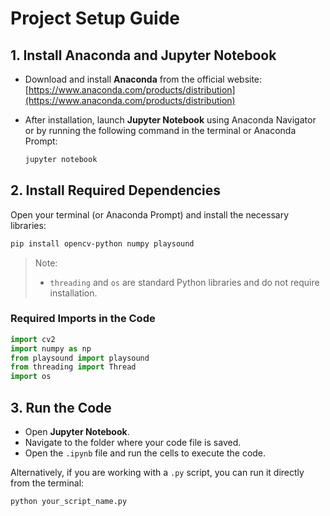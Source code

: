 # Project Setup Guide

## 1. Install Anaconda and Jupyter Notebook

- Download and install **Anaconda** from the official website:
  [https://www.anaconda.com/products/distribution](https://www.anaconda.com/products/distribution)

- After installation, launch **Jupyter Notebook** using Anaconda Navigator or by running the following command in the terminal or Anaconda Prompt:

  ```bash
  jupyter notebook
  ```

## 2. Install Required Dependencies

Open your terminal (or Anaconda Prompt) and install the necessary libraries:

```bash
pip install opencv-python numpy playsound
```

> Note:
> - `threading` and `os` are standard Python libraries and do not require installation.

### Required Imports in the Code

```python
import cv2
import numpy as np
from playsound import playsound
from threading import Thread
import os
```

## 3. Run the Code

- Open **Jupyter Notebook**.
- Navigate to the folder where your code file is saved.
- Open the `.ipynb` file and run the cells to execute the code.

Alternatively, if you are working with a `.py` script, you can run it directly from the terminal:

```bash
python your_script_name.py
```

